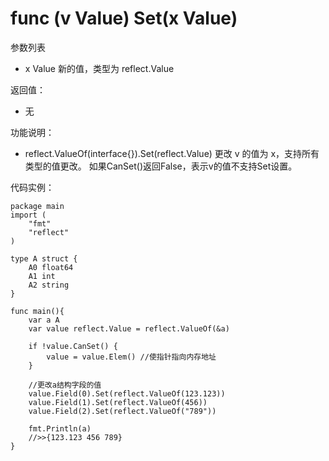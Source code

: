 # func (v Value) Set(x Value)

参数列表

- x Value 新的值，类型为 reflect.Value

返回值：

- 无

功能说明：

- reflect.ValueOf(interface{}).Set(reflect.Value) 更改 v 的值为 x，支持所有类型的值更改。 如果CanSet()返回False，表示v的值不支持Set设置。


代码实例：
	
	package main
	import (
	    "fmt"
	    "reflect"
	)
	
	type A struct {
		A0 float64
		A1 int
		A2 string
	}
	
	func main(){
		var a A
		var value reflect.Value = reflect.ValueOf(&a)
		
		if !value.CanSet() {
			value = value.Elem() //使指针指向内存地址
		}
		
		//更改a结构字段的值
		value.Field(0).Set(reflect.ValueOf(123.123))
		value.Field(1).Set(reflect.ValueOf(456))
		value.Field(2).Set(reflect.ValueOf("789"))
		
		fmt.Println(a)
		//>>{123.123 456 789}
	}

